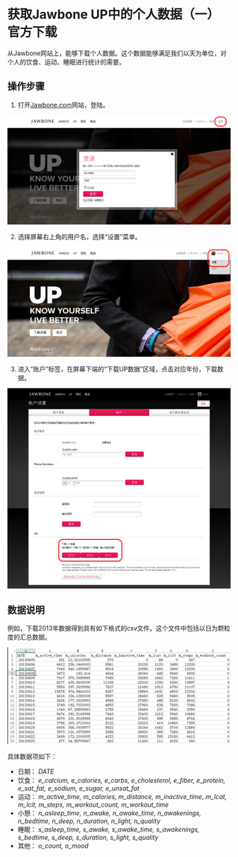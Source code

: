 # 获取Jawbone UP中的个人数据（一）官方下载 #

从Jawbone网站上，能够下载个人数据。这个数据能够满足我们以天为单位，对个人的饮食、运动、睡眠进行统计的需要。

## 操作步骤 ##

1. 打开[Jawbone.com](https://jawbone.com/ "jawbone.com")网站，登陆。

![](imgs/jawbone_1.png)

2. 选择屏幕右上角的用户名，选择“设置”菜单。

![](imgs/jawbone_2.png)

3. 进入“账户”标签，在屏幕下端的“下载UP数据”区域，点击对应年份，下载数据。

![](imgs/jawbone_3.png)

## 数据说明 ##

例如，下载2013年数据得到具有如下格式的csv文件。这个文件中包括以日为颗粒度的汇总数据。

![](imgs/jawbone_4.png)

具体数据项如下：

- 日期：
    *DATE*
- 饮食：
    *e\_calcium, e\_calories, e\_carbs, e\_cholesterol, e\_fiber, e\_protein, e\_sat_fat, e\_sodium, e\_sugar, e\_unsat\_fat*
- 运动：
    *m\_active\_time, m\_calories, m\_distance, m\_inactive\_time, m\_lcat, m\_lcit, m\_steps, m\_workout\_count, m\_workout\_time*
- 小憩：
    *n\_asleep\_time, n\_awake, n\_awake_time, n\_awakenings, n\_bedtime, n\_deep, n\_duration, n\_light, n\_quality*
- 睡眠：
    *s\_asleep\_time, s\_awake, s\_awake\_time, s\_awakenings, s\_bedtime, s\_deep, s\_duration, s\_light, s\_quality*
- 其他：
    *o\_count, o\_mood*
